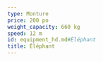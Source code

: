 ```yaml
---
type: Monture
price: 200 po
weight_capacity: 660 kg
speed: 12 m
id: equipment_hd.md#Éléphant
title: Éléphant
---
```


